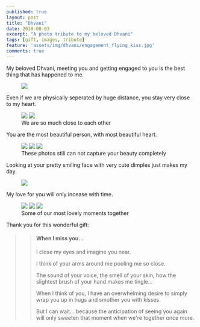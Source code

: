 ```yaml
---
published: true
layout: post
title: "Dhvani"
date: 2018-08-03
excerpt: "A photo tribute to my beloved Dhvani"
tags: [gift, images, tribute]
feature: 'assets/img/dhvani/engagement_flying_kiss.jpg'
comments: true
---
```


My beloved Dhvani, meeting you and getting engaged to you is the best thing that has happened to me.

<figure>
	<img src="../assets/img/dhvani/engagement_heart.jpg">
</figure>


Even if we are physically seperated by huge distance, you stay very close to my heart.

<figure class="half">
    <img src="../assets/img/dhvani/close1.jpg">
    <img src="../assets/img/dhvani/close2.jpg">
    <figcaption> We are so much close to each other </figcaption>
</figure>


You are the most beautiful person, with most beautiful heart.

<figure class="third">
	<img src="../assets/img/dhvani/one.jpg">
	<img src="../assets/img/dhvani/two.jpg">
	<img src="../assets/img/dhvani/three.jpg">
	<figcaption> These photos still can not capture your beauty completely </figcaption>
</figure>


Looking at your pretty smiling face with very cute dimples just makes my day.

<figure>
	<img src="../assets/img/dhvani/eye_contact2.jpg">
</figure>


My love for you will only incease with time. 

<figure class="third">
	<img src="../assets/img/dhvani/love1.jpg">
	<img src="../assets/img/dhvani/love2.jpg">
	<img src="../assets/img/dhvani/love3.jpg">
	<figcaption> Some of our most lovely moments together </figcaption>
</figure>

Thank you for this wonderful gift:

>> #### When I miss you...
>>
>> I close my eyes and imagine you near.
>>
>> I think of your arms around me pooling me so close.
>>
>> The sound of your voice, the smell of your skin, how the slightest brush of your hand makes me tingle...
>>
>> When I think of you, I have an overwhelming desire to simply wrap you up in hugs and smother you with kisses.
>>
>> But I can wait... because the anticipation of seeing you again will only sweeten that moment when we're together once more.


<!---
{% capture images %}
	http://vignette2.wikia.nocookie.net/naruto/images/9/97/Hinata.png
	http://vignette4.wikia.nocookie.net/naruto/images/7/79/Hinata_Part_II.png
	http://vignette1.wikia.nocookie.net/naruto/images/1/15/J%C5%ABho_S%C5%8Dshiken.png
{% endcapture %}
{% include gallery images=images caption="Test images" cols=3 %}
--->
